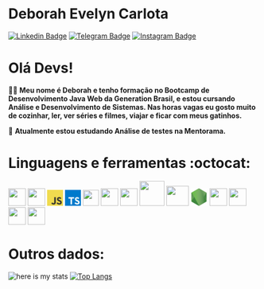 

# Deborah Evelyn Carlota 

[![Linkedin Badge](https://img.shields.io/badge/-LinkedIn-blue?style=flat-square&logo=Linkedin&logoColor=white&link=https://www.linkedin.com/in/ivan-carlota/)](https://www.linkedin.com/in/deborah-evelyn-carlota-584366a1/)
[![Telegram Badge](https://img.shields.io/badge/-Telegram-1ca0f1?style=flat-square&labelColor=1ca0f1&logo=telegram&logoColor=white&link=https://t.me/Ivan_Jr777)](https://t.me/@deborahevelynC)
[![Instagram Badge](https://img.shields.io/badge/-Instagram-C13584?style=flat-square&labelColor=C13584&logo=instagram&logoColor=white&link=https://www.instagram.com/debyevelyn/)](https://www.instagram.com/debyevelyn/)


# Olá Devs! 

👩‍💻 **Meu nome é Deborah e tenho formação no Bootcamp de Desenvolvimento Java Web da Generation Brasil, e estou cursando Análise e Desenvolvimento de Sistemas.
Nas horas vagas eu gosto muito de cozinhar, ler, ver séries e filmes, viajar e ficar com meus gatinhos.**

🎯 **Atualmente estou estudando Análise de testes na Mentorama.**






# Linguagens e ferramentas :octocat:


<code><img width="35" height="35" src="https://i.imgur.com/6GBUa7w.jpg"></code>
<code><img width="35" height="35" src="https://i.imgur.com/rYrptoI.jpg"></code>
<code><img width="32" height="32" src="https://raw.githubusercontent.com/github/explore/80688e429a7d4ef2fca1e82350fe8e3517d3494d/topics/javascript/javascript.png"></code>
<code><img width="32" height="32" src="https://raw.githubusercontent.com/github/explore/80688e429a7d4ef2fca1e82350fe8e3517d3494d/topics/typescript/typescript.png"></code>
<code><img width="32" height="32" src="https://i.imgur.com/yYp3kb9.png"></code>
<code><img width="35" height="35" src="https://i.imgur.com/4ukQmuf.jpgng"></code>
<code><img width="35" height="35" src="https://i.imgur.com/uW8XlJV.png"></code>
<code><img width="50" height="50" src="https://i.imgur.com/RNP1M7t.jpg"></code>
<code><img width="45" height="40" src="https://i.imgur.com/Nf9tdvp.jpg"></code>
<code><img width="35" height="35" src="https://raw.githubusercontent.com/github/explore/80688e429a7d4ef2fca1e82350fe8e3517d3494d/topics/nodejs/nodejs.png"></code>
<code><img width="35" height="35" src="https://i.imgur.com/9wklHL4.png"></code>
<code><img width="35" height="35" src="https://i.imgur.com/4ukQmuf.jpgng"></code>
<code><img width="35" height="35" src="https://i.imgur.com/8oFBDpq.png"></code>
<code><img width="35" height="35" src="https://i.imgur.com/uW8XlJV.png"></code>








# Outros dados:

![here is my stats](https://github-readme-stats.vercel.app/api?username=DeborahEvelyn&show_icons=true&hide_border=true)  [![Top Langs](https://github-readme-stats.vercel.app/api/top-langs/?username=DeborahEvelyn&layout=compact)](https://github.com/DeborahEvelyn/github-readme-stats)



